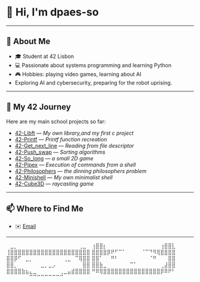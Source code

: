 # 👋 Hi, I'm dpaes-so
---

## 🌟 About Me
- 🎓 Student at 42 Lisbon
- 💻 Passionate about systems programming and learning Python
- 🎮 Hobbies: playing video games, learning about AI
- Exploring AI and cybersecurity, preparing for the robot uprising.
---

## 🚀 My 42 Journey
Here are my main school projects so far:

- [42-Libft](https://github.com/dpaes-so/42-Libft.git) — *My own library,and my first c project*
- [42-Printf](https://github.com/dpaes-so/42-Printf.git) — *Printf function recreation*
- [42-Get_next_line](https://github.com/dpaes-so/42-Get_next_line.git) — *Reading from file descriptor*
- [42-Push_swap](https://github.com/dpaes-so/42-Push_swap.git) — *Sorting algorithms*
- [42-So_long](https://github.com/dpaes-so/42-So_long.git) — *a small 2D game*
- [42-Pipex](https://github.com/dpaes-so/42-Pipex.git) — *Execution of commands from a shell*
- [42-Philosophers](https://github.com/dpaes-so/42-Philosophers.git) — *the dinning philosophers problem*
- [42-Minishell](https://github.com/dpaes-so/Minishell.git) — *My own minimalist shell*
- [42-Cube3D](https://github.com/pingingj/cub3d.git) — *raycasting game*
---

<!-- ## 🐍 Python & Side Projects -->

## 📫 Where to Find Me
- ✉️ [Email](diogo.soeiroavila@gmail.com)

---
⠀⣀⡀⠀⠀⠀⠀⠀⠀⠀⠀⠀⠀⠀⠀⠀⠀⠀⠀⢀⣀⠀
⢰⣿⣿⡆⠀⠀⠀⠀⠀⠀⠀⠀⠀⠀⠀⠀⠀⠀⢰⣿⣿⣇
⢸⣿⣿⣿⣿⣿⣿⣿⣿⣿⣿⣿⣿⣿⣿⣿⣿⣿⣿⣿⣿⣿
⣿⣿⣿⣿⡿⠟⠋⠉⠁⠀⠀⠀⠀⠈⠉⠙⠻⢿⣿⣿⣿⣿
⣿⣿⡿⠋⠀⣀⡀⠀⠀⠀⠀⠀⠀⠀⠀⢀⣀⠀⠉⢿⣿⣿
⣿⣿⠁⠀⠀⠛⠃⠀⠀⠀⠀⠀⠀⠀⠀⠈⠛⠀⠀⠀⣿⣿
⣿⣿⡀⠀⠀⠀⠀⠀⠀⣀⡀⣀⡠⠀⠀⠀⠀⠀⠀⠀⣿⣿
⣿⣿⣷⣀⠀⠀⠀⠀⠀⠀⠉⠁⠀⠀⠀⠀⠀⠀⢀⣼⣿⣿
⣿⣿⣿⣿⣷⣦⣄⣀⠀⠀⠀⠀⠀⠀⢀⣀⣤⣾⣿⣿⣿⣿
⠛⠿⢿⣿⣿⣿⣿⣿⣿⣿⣿⣿⣿⣿⣿⣿⣿⣿⡿⠿⠟⠃
⠀⠀⠀⠀⠀⠀⠉⠉⠉⠉⠉⠉⠉⠉⠉⠀⠀⠀⠀⠀⠀⠀⠀⠀⠀⠀⠀⠀⠀⠀⠀⠀⠀⠀⠀⠀⠀⠀⠀⠀
